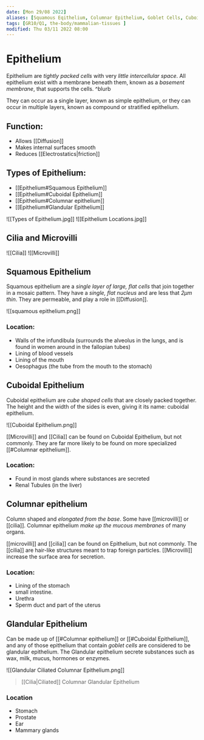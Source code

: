 ```yaml
---
date: [Mon 29/08 2022]
aliases: [Squamous Eqithelium, Columnar Epithelium, Goblet Cells, Cuboidal Epithelium, Cilia, Microvilli ]
tags: [GR10/Q1, the-body/mammalian-tissues ]
modified: Thu 03/11 2022 08:00
---
```

# Epithelium
Epithelium are *tightly packed cells* with very *little intercellular space*. All epithelium exist with a membrane beneath them, known as a *basement membrane*, that supports the cells. ^blurb

They can occur as a single layer, known as simple epithelium, or they can occur in multiple layers, known as compound or stratified epithelium.

## Function:
- Allows [[Diffusion]]
- Makes internal surfaces smooth
- Reduces [[Electrostatics|friction]]

## Types of Epithelium:
- [[Epithelium#Squamous Epithelium]]
- [[Epithelium#Cuboidal Epithelium]]
- [[Epithelium#Columnar epithelium]]
- [[Epithelium#Glandular Epithelium]]

![[Types of Epithelium.jpg]]
![[Epithelium Locations.jpg]]

## Cilia and Microvilli
![[Cilia]]
![[Microvilli]]

## Squamous Epithelium
Squamous epithelium are a *single layer of large, flat cells* that join together in a mosaic pattern. They have a *single, flat nucleus* and are less that *2μm thin*. They are permeable, and play a role in [[Diffusion]]. 

![[squamous epithelium.png]]

### Location:
- Walls of the infundibula (surrounds the alveolus in the lungs, and is found in women around in the fallopian tubes)
- Lining of blood vessels
- Lining of the mouth
- Oesophagus (the tube from the mouth to the stomach)

## Cuboidal Epithelium
Cuboidal epithelium are *cube shaped cells* that are closely packed together. The height and the width of the sides is even, giving it its name: cuboidal epithelium. 

![[Cuboidal Epithelium.png]]
  
[[Microvilli]] and [[Cilia]] can be found on Cuboidal Epithelium, but not commonly. They are far more likely to be found on more specialized [[#Columnar epithelium]].

### Location:
- Found in most glands where substances are secreted
- Renal Tubules (in the liver)
   
## Columnar epithelium
Column shaped and *elongated from the base*. Some have [[microvilli]] or [[cilia]]. Columnar epithelium *make up the mucous membranes* of many organs. 

[[microvilli]] and [[cilia]] can be found on Epithelium, but not commonly. The [[cilia]] are hair-like structures meant to trap foreign particles. [[Microvilli]] increase the surface area for secretion.

### Location:
- Lining of the stomach
- small intestine.
- Urethra
- Sperm duct and part of the uterus

## Glandular Epithelium
Can be made up of [[#Columnar epithelium]] or [[#Cuboidal Epithelium]], and any of those epithelium that contain *goblet cells* are considered to be glandular epithelium. The Glandular epithelium secrete substances such as wax, milk, mucus, hormones or enzymes.

![[Glandular Ciliated Columnar Epithelium.png]]
> [[Cilia|Ciliated]] Columnar Glandular Epithelium

### Location
- Stomach 
- Prostate
- Ear 
- Mammary glands